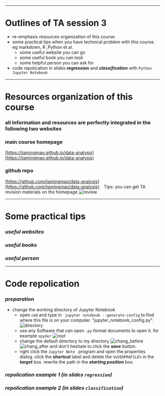 ***
# Outlines of TA session 3 #
- re-emphasis resources organization of this course.
- some practical tips when you have technical problem with this course. eg markdown, R ,Python et al.
   - some useful website you can go
   - some useful book you can look
   - some helpful person you can ask for
- code repolication in slides __regression__ and ***classification***  with `Python Jupyter Notebook`
***

# Resources organization of this course
### all Information and resources are perfectly integrated in the following two websites
### main course homepage
[https://jiamingmao.github.io/data-analysis](https://jiamingmao.github.io/data-analysis)
### github repo
[https://github.com/jiamingmao/data-analysis](https://github.com/jiamingmao/data-analysis)
&ensp;
Tips: you can get TA revision materials on the homepage
    ![review](/Figures/review.png)
***
# Some practical tips
### _useful websites_
### _useful books_
### _useful person_

***
# Code repolication
### _preparation_
- change the working directory of Jupyter Notebook
  - open `cmd` and type in ` jupyter notebook --generate-config` to find where this file is on your computer.  "jupyter_notebook_config.py".
    ![directory](/Figures/directory.png)
  - use any Software that can open `.py` format documents to open it. for example `spyder`
    ![root](/Figures/root.png)
  - change the default directory to my directory
    ![chang_before](/Figures/change1.png)
    ![chang_after](/Figures/change2.png)
    and don't hesitate to click the ***save*** button.
  - right click the `Jupyter Note ` program  and open the   properties dialog. click the ***shortcut*** label and delete the 
`%USERPROFILE%` in the ***target*** box. rewrite the path in the  ***starting position*** box.

### _repolication example 1 (in slides `regression`)_


### _repolication example 2 (in slides `classification`)_
